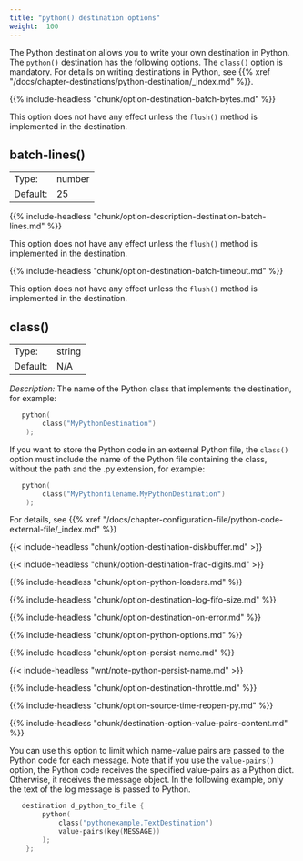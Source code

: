 ```yaml
---
title: "python() destination options"
weight:  100
---
```

<!-- DISCLAIMER: This file is based on the syslog-ng Open Source Edition documentation https://github.com/balabit/syslog-ng-ose-guides/commit/2f4a52ee61d1ea9ad27cb4f3168b95408fddfdf2 and is used under the terms of The syslog-ng Open Source Edition Documentation License. The file has been modified by Axoflow. -->

The Python destination allows you to write your own destination in Python. The `python()` destination has the following options. The `class()` option is mandatory. For details on writing destinations in Python, see {{% xref "/docs/chapter-destinations/python-destination/_index.md" %}}.


{{% include-headless "chunk/option-destination-batch-bytes.md" %}}

This option does not have any effect unless the `flush()` method is implemented in the destination.



## batch-lines()

|          |        |
| -------- | ------ |
| Type:    | number |
| Default: | 25     |

{{% include-headless "chunk/option-description-destination-batch-lines.md" %}}

This option does not have any effect unless the `flush()` method is implemented in the destination.



{{% include-headless "chunk/option-destination-batch-timeout.md" %}}

This option does not have any effect unless the `flush()` method is implemented in the destination.



## class()

|          |        |
| -------- | ------ |
| Type:    | string |
| Default: | N/A    |

*Description:* The name of the Python class that implements the destination, for example:

```c
   python(
        class("MyPythonDestination")
    );
```

If you want to store the Python code in an external Python file, the `class()` option must include the name of the Python file containing the class, without the path and the .py extension, for example:

```c
   python(
        class("MyPythonfilename.MyPythonDestination")
    );
```

For details, see {{% xref "/docs/chapter-configuration-file/python-code-external-file/_index.md" %}}


{{< include-headless "chunk/option-destination-diskbuffer.md" >}}

{{< include-headless "chunk/option-destination-frac-digits.md" >}}

{{% include-headless "chunk/option-python-loaders.md" %}}

{{% include-headless "chunk/option-destination-log-fifo-size.md" %}}

{{% include-headless "chunk/option-destination-on-error.md" %}}<span id="python-options"></span>

{{% include-headless "chunk/option-python-options.md" %}}


{{% include-headless "chunk/option-persist-name.md" %}}

{{< include-headless "wnt/note-python-persist-name.md" >}}


{{% include-headless "chunk/option-destination-throttle.md" %}}

{{% include-headless "chunk/option-source-time-reopen-py.md" %}}


{{% include-headless "chunk/destination-option-value-pairs-content.md" %}}

You can use this option to limit which name-value pairs are passed to the Python code for each message. Note that if you use the `value-pairs()` option, the Python code receives the specified value-pairs as a Python dict. Otherwise, it receives the message object. In the following example, only the text of the log message is passed to Python.

```c
   destination d_python_to_file {
        python(
            class("pythonexample.TextDestination")
            value-pairs(key(MESSAGE))
        );
    };
```

